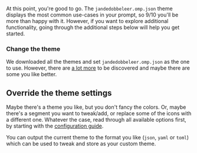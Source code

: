 <!-- markdownlint-disable-next-line MD041 -->
At this point, you're good to go. The `jandedobbeleer.omp.json` theme displays the most common use-cases
in your prompt, so 9/10 you'll be more than happy with it. However, if you want to explore additional
functionality, going through the additional steps below will help you get started.

### Change the theme

We downloaded all the themes and set `jandedobbeleer.omp.json` as the one to use.
However, there are [a lot more][themes] to be discovered and maybe there are some you like better.

## Override the theme settings

Maybe there's a theme you like, but you don't fancy the colors. Or, maybe there's a segment you
want to tweak/add, or replace some of the icons with a different one. Whatever the case, read through all
available options first, by starting with the [configuration guide][configuration].

You can output the current theme to the format you like (`json`, `yaml` or `toml`) which can be used to tweak
and store as your custom theme.

[themes]: themes.md
[configuration]: config-overview.md
